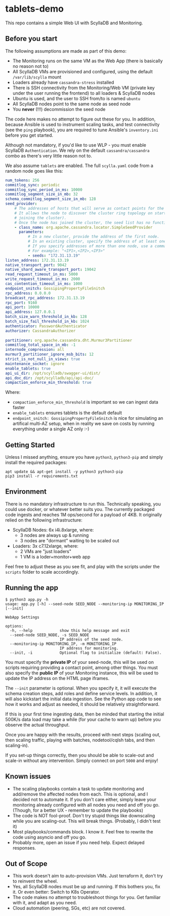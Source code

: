 # tablets-demo
This repo contains a simple Web UI with ScyllaDB and Monitoring.

## Before you start
The following assumptions are made as part of this demo:

- The Monitoring runs on the same VM as the Web App (there is basically no reason not to)
- All ScyllaDB VMs are provisioned and configured, using the default `/var/lib/scylla` mount
- Loaders already have `cassandra-stress` installed
- There is SSH connectivity from the Monitoring/Web VM (private key under the user running the frontend) to all loaders & ScyllaDB nodes
- Ubuntu is used, and the user to SSH from/to is named `ubuntu`
- All ScyllaDB nodes point to the same node as seed node
- You **never** (!!!) decommission the seed node

The code here makes no attempt to figure out these for you. In addition, because Ansible is used to instrument scaling tasks, and test connectivity (see the `ping` playbook), you are required to tune Ansible's `inventory.ini` before you get started.

Although not mandatory, if you'd like to use WLP - you must enable ScyllaDB `Authentication`. We rely on the default `cassandra/cassandra` combo as there's very little reason not to.

We also assume `tablets` are enabled. The full `scylla.yaml` code from a random node goes like this:

```yaml
num_tokens: 256
commitlog_sync: periodic
commitlog_sync_period_in_ms: 10000
commitlog_segment_size_in_mb: 32
schema_commitlog_segment_size_in_mb: 128
seed_provider:
    # The addresses of hosts that will serve as contact points for the joining node.
    # It allows the node to discover the cluster ring topology on startup (when
    # joining the cluster).
    # Once the node has joined the cluster, the seed list has no function.
    - class_name: org.apache.cassandra.locator.SimpleSeedProvider
      parameters:
          # In a new cluster, provide the address of the first node.
          # In an existing cluster, specify the address of at least one existing node.
          # If you specify addresses of more than one node, use a comma to separate them.
          # For example: "<IP1>,<IP2>,<IP3>"
          - seeds: "172.31.13.19"
listen_address: 172.31.13.19
native_transport_port: 9042
native_shard_aware_transport_port: 19042
read_request_timeout_in_ms: 5000
write_request_timeout_in_ms: 2000
cas_contention_timeout_in_ms: 1000
endpoint_snitch: GossipingPropertyFileSnitch
rpc_address: 0.0.0.0
broadcast_rpc_address: 172.31.13.19
rpc_port: 9160
api_port: 10000
api_address: 127.0.0.1
batch_size_warn_threshold_in_kb: 128
batch_size_fail_threshold_in_kb: 1024
authenticator: PasswordAuthenticator
authorizer: CassandraAuthorizer
 
partitioner: org.apache.cassandra.dht.Murmur3Partitioner
commitlog_total_space_in_mb: -1
internode_compression: all
murmur3_partitioner_ignore_msb_bits: 12
strict_is_not_null_in_views: true
maintenance_socket: ignore
enable_tablets: true
api_ui_dir: /opt/scylladb/swagger-ui/dist/
api_doc_dir: /opt/scylladb/api/api-doc/
compaction_enforce_min_threshold: true
```

Where:

- `compaction_enforce_min_threshold` is important so we can ingest data faster
- `enable_tablets` ensures tablets is the default default
- `endpoint_snitch: GossipingPropertyFileSnitch` is nice for simulating an artifical multi-AZ setup, when in reality we save on costs by running everything under a single AZ only :-)

## Getting Started

Unless I missed anything, ensure you have `python3`, `python3-pip` and simply install the required packages:

```shell
apt update && apt-get install -y python3 python3-pip
pip3 install -r requirements.txt
```

## Environment

There is no mandatory infrastructure to run this. Technically speaking, you could use docker, or whatever better suits you.
The currently packaged code ingests and reaches 1M ops/second for a payload of 4KB. It originally relied on the following infrastructure:

- ScyllaDB Nodes: 6x i4i.8xlarge, where:
  - 3 nodes are always up & running
  - 3 nodes are "dormant" waiting to be scaled out
- Loaders: 3x c7.12xlarge, where:
  - 2 VMs are "just loaders"
  - 1 VM is a loder+monitor+web app

Feel free to adjust these as you see fit, and play with the scripts under the `scripts` folder to scale accordingly.

## Running the app

```shell
$ python3 app.py -h
usage: app.py [-h] --seed-node SEED_NODE --monitoring-ip MONITORING_IP [--init]

WebApp Settings

options:
  -h, --help            show this help message and exit
  --seed-node SEED_NODE, -s SEED_NODE
                        IP address of the seed node.
  --monitoring-ip MONITORING_IP, -m MONITORING_IP
                        IP address for monitoring.
  --init, -i            Optional flag to initialize (default: False).
```

You must specify the **private IP** of your seed-node, this will be used on scripts requiring providing a contact point, among other things.
You must also specify the **public IP** of your Monitoring instance, this will be used to update the IP address on the HTML page iframes.

The `--init` parameter is optional. When you specify it, it will execute the schema creation steps, add roles and define service levels. In addition, it will also kickstart the initial data ingestion. See the Python app code to see how it works and adjust as needed, it should be relatively straightforward.

If this is your first time ingesting data, then be minded that starting the initial 500K/s data load may take a while (for your cache to warm up) before you observe the actual throughput.

Once you are happy with the results, proceed with next steps (scaling out, then scaling traffic, playing with batches, nodetool/cqlsh tabs, and then scaling-in). 

If you set-up things correctly, then you should be able to scale-out and scale-in without any intervention. Simply connect on port `5000` and enjoy!

## Known issues

- The scaling playbooks contain a task to update monitoring and add/remove the affected nodes from each. This is optional, and I decided not to automate it. If you don't care either, simply leave your monitoring already configured with all nodes you need and off you go. (Though, for a better UX - remember to update the playbooks)
- The code is NOT fool-proof. Don't try stupid things like downscaling while you are scaling-out. This will break things. (Probably, I didn't test it)
- Most playbooks/commands block. I know it. Feel free to rewrite the code using asyncio and off you go.
- Probably more, open an issue if you need help. Expect delayed responses.

## Out of Scope

- This work doesn't aim to auto-provision VMs. Just terraform it, don't try to reinvent the wheel.
- Yes, all ScyllaDB nodes must be up and running. If this bothers you, fix it. Or even better: Switch to K8s Operator.
- The code makes no attempt to troubleshoot things for you. Get familiar with it, and adapt as you need.
- Cloud automation (peering, SGs, etc) are not covered.
